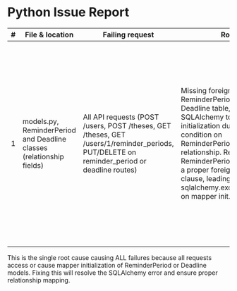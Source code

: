 # Python Issue Report

| #  | File & location                    | Failing request              | Root cause                                                                                                               | Suggested fix                                                                                                                  |
|-----|----------------------------------|------------------------------|--------------------------------------------------------------------------------------------------------------------------|-------------------------------------------------------------------------------------------------------------------------------|
| 1   | models.py, ReminderPeriod and Deadline classes (relationship fields) | All API requests (POST /users, POST /theses, GET /theses, GET /users/1/reminder_periods, PUT/DELETE on reminder_period or deadline routes) | Missing foreign key column in ReminderPeriod referencing Deadline table, causing SQLAlchemy to fail mapper initialization due to ambiguous join condition on ReminderPeriod.deadline relationship. Relationship between ReminderPeriod and Deadline lacks a proper foreign key or primaryjoin clause, leading to sqlalchemy.exc.InvalidRequestError on mapper init. | Add a foreign key column in ReminderPeriod for Deadline, for example:<br> - Add `deadline_id = db.Column(db.Integer, db.ForeignKey('deadlines.id'), nullable=True)`<br> - Ensure the ReminderPeriod.deadline relationship references this foreign key.<br> For example:<br>```python<br>deadline_id = db.Column(db.Integer, db.ForeignKey('deadlines.id'), nullable=True)<br>deadline = db.relationship('Deadline', back_populates='reminderperiods', lazy=True)<br>```<br> - Adjust database schema accordingly with migration or recreate.<br> - This fixes mapper initialization by enabling SQLAlchemy to resolve join condition automatically. |

This is the single root cause causing ALL failures because all requests access or cause mapper initialization of ReminderPeriod or Deadline models. Fixing this will resolve the SQLAlchemy error and ensure proper relationship mapping.